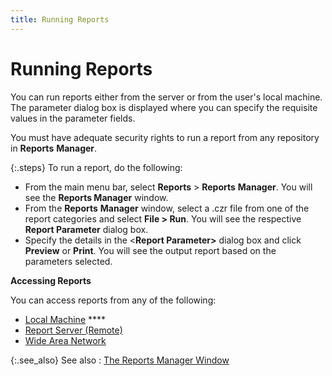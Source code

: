 ```yaml
---
title: Running Reports
---
```


# Running Reports


You can run reports either from the server or from the user's local  machine. The parameter dialog box is displayed where you can specify the  requisite values in the parameter fields.


You must have adequate security rights to run a report from any repository  in **Reports** **Manager**.


{:.steps}
To run a report, do the following:

- From the main  menu bar, select **Reports** >  **Reports** **Manager**.  You will see the **Reports Manager** window.
- From the **Reports** **Manager**  window, select a .czr file from one of the report categories and select  **File &gt; Run**. You will see the  respective **Report Parameter** dialog  box.
- Specify the  details in the <**Report Parameter&gt;**  dialog box and click **Preview** or  **Print**. You will see the output  report based on the parameters selected.



**Accessing Reports**


You can access reports from any of the following:

- [Local  Machine]({{site.rmgr_baseurl}}/manager/window/running-reports/running_report_from_a_local_machine.html) ****
- [Report  Server (Remote)]({{site.rmgr_baseurl}}/manager/window/running-reports/running_report_from_a_report_server_remote_.html)
- [Wide  Area Network]({{site.rmgr_baseurl}}/manager/window/running-reports/running_reports_from_a_wide_area_network.html)



{:.see_also}
See also
: [The  Reports Manager Window]({{site.rmgr_baseurl}}/manager/window/report_manager_graphic_user_interface.html)
